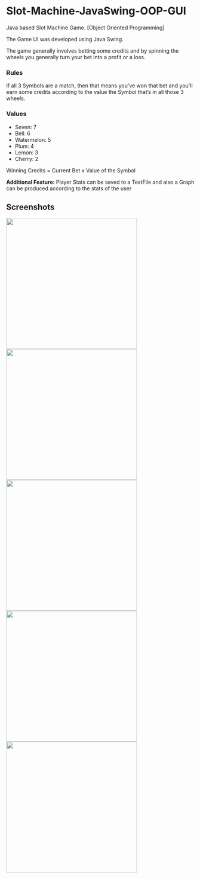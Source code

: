 # Slot-Machine-JavaSwing-OOP-GUI

Java based Slot Machine Game. [Object Oriented Programming]

The Game UI was developed using Java Swing. 

The game generally involves betting some credits and by spinning the wheels you generally turn your bet into a profit or a loss.

### Rules 

If all 3 Symbols are a match, then that means you've won that bet and you'll earn some credits according to the value the Symbol that’s in all those 3 wheels. 

### Values

- Seven: 7
- Bell: 6
- Watermelon: 5
- Plum: 4
- Lemon: 3
- Cherry: 2

Winning Credits = Current Bet x Value of the Symbol

**Additional Feature:** Player Stats can be saved to a TextFile and also a Graph can be produced according to the stats of the user

## Screenshots

<img src="http://i.imgur.com/HuxxfLj.png" width="350">

<img src="http://i.imgur.com/IouLaXe.png" width="350">

<img src="http://i.imgur.com/QH8AEzV.png" width="350">

<img src="http://i.imgur.com/dr3gRvb.png" width="350">

<img src="http://i.imgur.com/dOxUqIJ.png" width="350">







